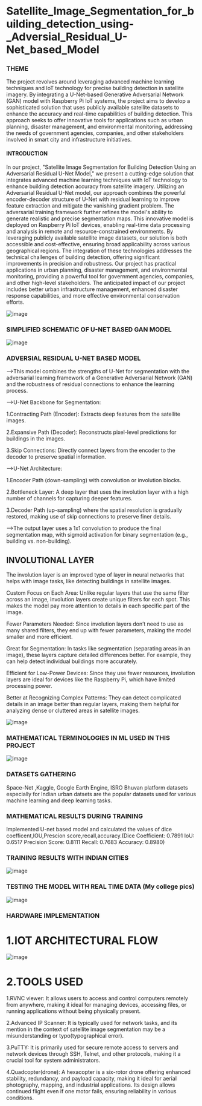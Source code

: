 # Satellite_Image_Segmentation_for_building_detection_using-_Adversial_Residual_U-Net_based_Model
### THEME
The project revolves around leveraging advanced machine learning techniques and IoT technology for precise building detection in satellite imagery. By integrating a U-Net-based Generative Adversarial Network (GAN) model with Raspberry Pi IoT systems, the project aims to develop a sophisticated solution that uses publicly available satellite datasets to enhance the accuracy and real-time capabilities of building detection. This approach seeks to offer innovative tools for applications such as urban planning, disaster management, and environmental monitoring, addressing the needs of government agencies, companies, and other stakeholders involved in smart city and infrastructure initiatives.

#### INTRODUCTION
In our project, "Satellite Image Segmentation for Building Detection Using an Adversarial Residual U-Net Model," we present a cutting-edge solution that integrates advanced machine learning techniques with IoT technology to enhance building detection accuracy from satellite imagery. Utilizing an Adversarial Residual U-Net model, our approach combines the powerful encoder-decoder structure of U-Net with residual learning to improve feature extraction and mitigate the vanishing gradient problem. The adversarial training framework further refines the model's ability to generate realistic and precise segmentation maps. This innovative model is deployed on Raspberry Pi IoT devices, enabling real-time data processing and analysis in remote and resource-constrained environments. By leveraging publicly available satellite image datasets, our solution is both accessible and cost-effective, ensuring broad applicability across various geographical regions. The integration of these technologies addresses the technical challenges of building detection, offering significant improvements in precision and robustness. Our project has practical applications in urban planning, disaster management, and environmental monitoring, providing a powerful tool for government agencies, companies, and other high-level stakeholders. The anticipated impact of our project includes better urban infrastructure management, enhanced disaster response capabilities, and more effective environmental conservation efforts.

![image](https://github.com/user-attachments/assets/ced5372b-377a-4465-b14a-fa59a75263e2)

###   SIMPLIFIED SCHEMATIC OF U-NET BASED GAN MODEL

![image](https://github.com/user-attachments/assets/e0cfad3f-385b-4c78-b639-29c34a743490)

### ADVERSIAL RESIDUAL U-NET BASED MODEL

-->This model combines the strengths of U-Net for segmentation with the adversarial learning framework of a Generative Adversarial Network (GAN) and the robustness of residual connections to enhance the learning process.

-->U-Net Backbone for Segmentation:

1.Contracting Path (Encoder): Extracts deep features from the satellite images.

2.Expansive Path (Decoder): Reconstructs pixel-level predictions for buildings in the images.

3.Skip Connections:  Directly connect layers from the encoder to the decoder to preserve spatial information.

-->U-Net Architecture:

1.Encoder Path (down-sampling) with convolution or involution blocks.

2.Bottleneck Layer: A deep layer that uses the involution layer with a high number of channels for capturing deeper features.

3.Decoder Path (up-sampling) where the spatial resolution is gradually restored, making use of skip connections to preserve finer details.

-->The output layer uses a 1x1 convolution to produce the final segmentation map, with sigmoid activation for binary segmentation (e.g., building vs. non-building).

## INVOLUTIONAL LAYER
The involution layer is an improved type of layer in neural networks that helps with image tasks, like detecting buildings in satellite images.

Custom Focus on Each Area: Unlike regular layers that use the same filter across an image, involution layers create unique filters for each spot. This makes the model pay more attention to details in each specific part of the image.

Fewer Parameters Needed: Since involution layers don’t need to use as many shared filters, they end up with fewer parameters, making the model smaller and more efficient.

 Great for Segmentation: In tasks like segmentation (separating areas in an image), these layers capture detailed differences better. For example, they can help detect individual buildings more accurately.
 
Efficient for Low-Power Devices: Since they use fewer resources, involution layers are ideal for devices like the Raspberry Pi, which have limited processing power.

Better at Recognizing Complex Patterns: They can detect complicated details in an image better than regular layers, making them helpful for analyzing dense or cluttered areas in satellite images.

![image](https://github.com/user-attachments/assets/95a753e1-c38e-4a90-be30-77ced2b0897c)


### MATHEMATICAL TERMINOLOGIES IN ML USED IN THIS PROJECT

![image](https://github.com/user-attachments/assets/e5438cc6-a7f0-4719-9d06-515b5742329f)

### DATASETS GATHERING
Space-Net ,Kaggle, Google Earth Engine, ISRO Bhuvan platform datasets especially for Indian urban datsets  are the popular datasets used for various machine learning and deep learning tasks.

### MATHEMATICAL RESULTS DURING TRAINING 

Implemented U-net based model and calculated the values of dice coefficent,IOU,Prescion score,recall,accuracy.(Dice Coefficient: 0.7891 IoU: 0.6517 Precision Score: 0.8111 Recall: 0.7683 Accuracy: 0.8980)

### TRAINING RESULTS WITH INDIAN CITIES

![image](https://github.com/user-attachments/assets/8d8ea3e4-7f7d-4364-a53d-d05617e609fe)

### TESTING THE MODEL WITH REAL TIME DATA (My college pics)

![image](https://github.com/user-attachments/assets/64924b44-66a2-4a5b-99b2-6104fe2f4124)

### HARDWARE IMPLEMENTATION
  #  1.IOT ARCHITECTURAL FLOW
  ![image](https://github.com/user-attachments/assets/4fd70fa9-46c8-4b7a-b0a2-a1fa713f0579)

  # 2.TOOLS USED

1.RVNC viewer: It allows users to access and control computers remotely from anywhere, making it ideal for managing devices, accessing files, or running applications without being physically present.

2.Advanced IP Scanner: It is typically used for network tasks, and its mention in the context of satellite image segmentation may be a misunderstanding or typo(typographical error).

3.PuTTY: It is primarily used for secure remote access to servers and network devices through SSH, Telnet, and other protocols, making it a crucial tool for system administrators.

4.Quadcopter(drone): A hexacopter is a six-rotor drone offering enhanced stability, redundancy, and payload capacity, making it ideal for aerial photography, mapping, and industrial applications. Its design allows continued flight even if one motor fails, ensuring reliability in various conditions.


















